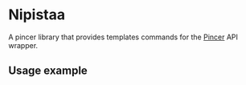 # Nipistaa

A pincer library that provides templates commands for the [Pincer](https://github.com/pincer-org/pincer) API wrapper.

## Usage example

```py

```